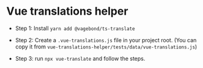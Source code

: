 # Vue translations helper

- Step 1: Install `yarn add @vagebond/ts-translate`

- Step 2: Create a `.vue-translations.js` file in your project root. (You can copy it from `vue-translations-helper/tests/data/vue-translations.js`)

- Step 3: run `npx vue-translate` and follow the steps.
